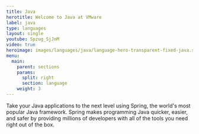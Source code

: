 ```yaml
---
title: Java
herotitle: Welcome to Java at VMware
label: java
type: languages
layout: single
youtube: Spzug_SjJnM
video: true
heroimage: images/languages/java/language-hero-transparent-fixed-java.svg
menu:
  main:
    parent: sections
    params:
      split: right
      section: language
    weight: 3
---
```


Take your Java applications to the next level using Spring, the world's most popular Java framework. Spring makes programming Java quicker, easier, and safer by providing millions of developers with all of the tools you need right out of the box.